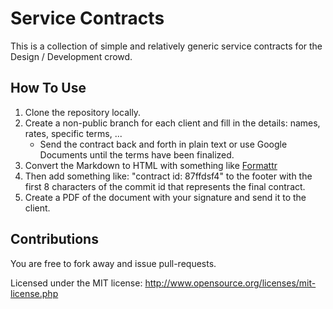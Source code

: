 # Service Contracts
This is a collection of simple and relatively generic service contracts
for the Design / Development crowd.

## How To Use
1. Clone the repository locally.
2. Create a non-public branch for each client and fill in the details: names,
rates, specific terms, ...
	* Send the contract back and forth in plain text or use Google Documents
	  until the terms have been finalized.
3. Convert the Markdown to HTML with something like [Formattr](formattr.heroku.com)
4. Then add something like: "contract id: 87ffdsf4" to the footer with the
	 first 8 characters of the commit id that represents the final contract.
5. Create a PDF of the document with your signature and send it to the client.

## Contributions
You are free to fork away and issue pull-requests.


Licensed under the MIT license: http://www.opensource.org/licenses/mit-license.php

